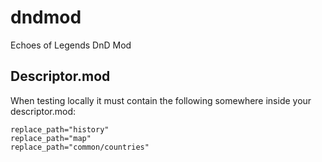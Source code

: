 # dndmod
Echoes of Legends DnD Mod

## Descriptor.mod
When testing locally it must contain the following somewhere inside your descriptor.mod:
```
replace_path="history"
replace_path="map"
replace_path="common/countries"
```